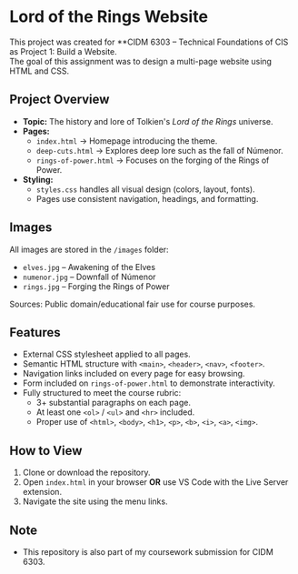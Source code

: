# Lord of the Rings Website

This project was created for **CIDM 6303 – Technical Foundations of CIS as Project 1: Build a Website.  
The goal of this assignment was to design a multi-page website using HTML and CSS.


## Project Overview
- **Topic:** The history and lore of Tolkien's *Lord of the Rings* universe.  
- **Pages:**
  - `index.html` → Homepage introducing the theme.  
  - `deep-cuts.html` → Explores deep lore such as the fall of Númenor.  
  - `rings-of-power.html` → Focuses on the forging of the Rings of Power.  
- **Styling:**  
  - `styles.css` handles all visual design (colors, layout, fonts).  
  - Pages use consistent navigation, headings, and formatting.


##  Images
All images are stored in the `/images` folder:  
- `elves.jpg` – Awakening of the Elves  
- `numenor.jpg` – Downfall of Númenor  
- `rings.jpg` – Forging the Rings of Power  

Sources: Public domain/educational fair use for course purposes.


## Features
- External CSS stylesheet applied to all pages.  
- Semantic HTML structure with `<main>`, `<header>`, `<nav>`, `<footer>`.  
- Navigation links included on every page for easy browsing.  
- Form included on `rings-of-power.html` to demonstrate interactivity.  
- Fully structured to meet the course rubric:
  - 3+ substantial paragraphs on each page.
  - At least one `<ol>` / `<ul>` and `<hr>` included.
  - Proper use of `<html>`, `<body>`, `<h1>`, `<p>`, `<b>`, `<i>`, `<a>`, `<img>`.



##  How to View
1. Clone or download the repository.  
2. Open `index.html` in your browser **OR** use VS Code with the Live Server extension.  
3. Navigate the site using the menu links.



## Note
- This repository is also part of my coursework submission for CIDM 6303.  

